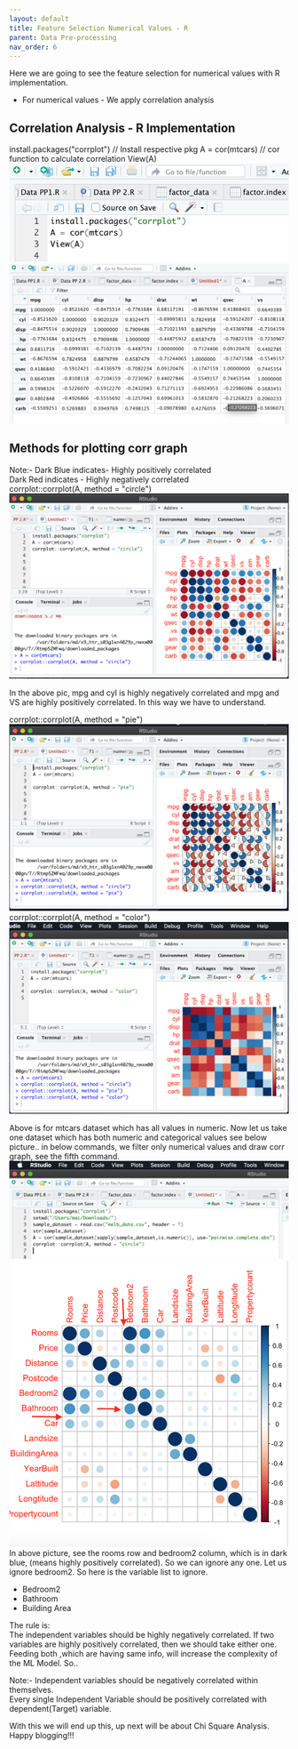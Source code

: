 ```yaml
---
layout: default
title: Feature Selection Numerical Values - R
parent: Data Pre-processing
nav_order: 6
---
```


Here we are going to see the feature selection for numerical values with R implementation.  
- For numerical values - We apply correlation analysis 
 ## Correlation Analysis - R Implementation
install.packages("corrplot")  // Install respective pkg 
A = cor(mtcars)  // cor function to calculate correlation 
View(A)  
![](/assets/images/DP/feature-selection-numerical-R/p4.png)
![](/assets/images/DP/feature-selection-numerical-R/p5.png)
## Methods for plotting corr graph
Note:- Dark Blue indicates- Highly positively correlated  
       Dark Red indicates - Highly negatively correlated    
corrplot::corrplot(A, method = "circle")  
![](/assets/images/DP/feature-selection-numerical-R/p1.png)

In the above pic, mpg and cyl is highly negatively correlated and mpg and VS are highly positively correlated. In this way we have to understand.    

corrplot::corrplot(A, method = "pie")   
![](/assets/images/DP/feature-selection-numerical-R/p2.png) 
corrplot::corrplot(A, method = "color")  
![](/assets/images/DP/feature-selection-numerical-R/p3.png)

Above is for mtcars dataset which has all values in numeric. Now let us take one dataset which has both numeric and categorical values  see below picture.. 
in below  commands, we filter only numerical values and draw corr graph, see the fifth command.
![](/assets/images/DP/feature-selection-numerical-R/p6.png) 
![](/assets/images/DP/feature-selection-numerical-R/p7.png)
In above picture, see the rooms row and bedroom2 column, which is in dark blue, (means highly positively correlated). So we can ignore any one. Let us ignore bedroom2.  So here is the variable list to ignore.  
- Bedroom2  
- Bathroom
- Building Area  

The rule is:  
The independent variables should be highly negatively correlated. If two variables are highly positively correlated, then we should take either one. Feeding both ,which are having same info, will increase the complexity of the ML Model. So..

Note:- Independent variables should be negatively correlated within themselves.  
Every single Independent Variable should be positively correlated with dependent(Target) variable.   

With this we will end up this, up next will be about Chi Square Analysis. Happy blogging!!!



